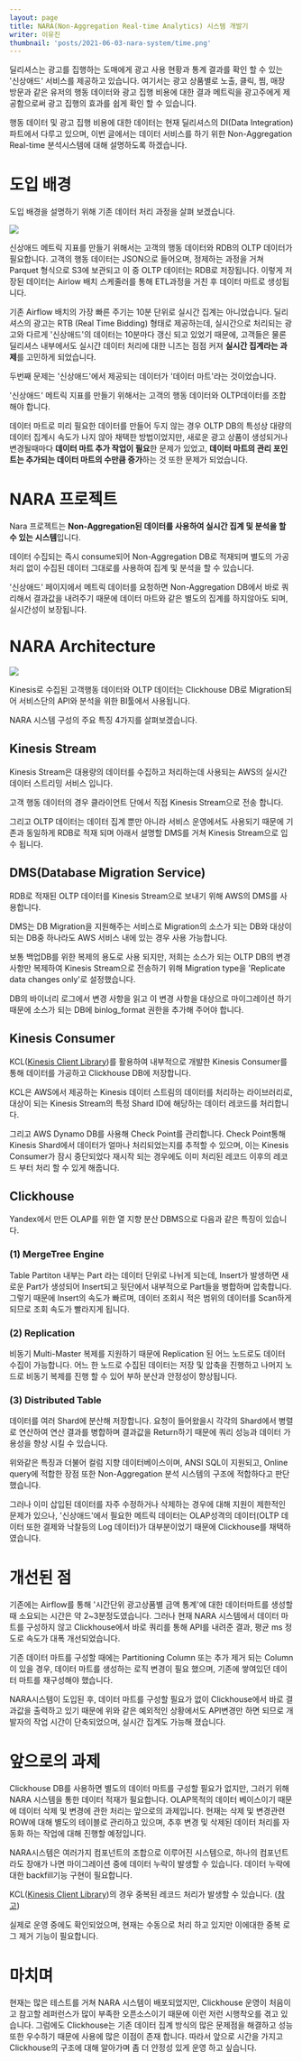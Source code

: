 ```yaml
---
layout: page
title: NARA(Non-Aggregation Real-time Analytics) 시스템 개발기
writer: 이유진
thumbnail: 'posts/2021-06-03-nara-system/time.png'
---
```


딜리셔스는 광고를 집행하는 도매에게 광고 사용 현황과 통계 결과를 확인 할 수 있는 '신상애드' 서비스를 제공하고 있습니다. 여기서는 광고 상품별로 노출, 클릭, 찜, 매장 방문과 같은 유저의 행동 데이터와 광고 집행 비용에 대한 결과 메트릭을 광고주에게 제공함으로써 광고 집행의 효과를 쉽게 확인 할 수 있습니다.

행동 데이터 및 광고 집행 비용에 대한 데이터는 현재 딜리셔스의 DI(Data Integration) 파트에서 다루고 있으며, 이번 글에서는 데이터 서비스를 하기 위한 Non-Aggregation Real-time 분석시스템에 대해 설명하도록 하겠습니다.

# 도입 배경

도입 배경을 설명하기 위해 기존 데이터 처리 과정을 살펴 보겠습니다.

![](/assets/image/posts/2021-06-03-nara-system/image1.png)

신상애드 메트릭 지표를 만들기 위해서는 고객의 행동 데이터와 RDB의 OLTP 데이터가 필요합니다. 고객의 행동 데이터는 JSON으로 들어오며, 정제하는 과정을 거쳐 Parquet 형식으로 S3에 보관되고 이 중 OLTP 데이터는 RDB로 저장됩니다. 이렇게 저장된 데이터는 Airlow 배치 스케줄러를 통해 ETL과정을 거친 후 데이터 마트로 생성됩니다.

기존 Airflow 배치의 가장 빠른 주기는 10분 단위로 실시간 집계는 아니었습니다. 딜리셔스의 광고는 RTB (Real Time Bidding) 형태로 제공하는데, 실시간으로 처리되는 광고와 다르게 '신상애드'의 데이터는 10분마다 갱신 되고 있었기 때문에, 고객들은 물론 딜리셔스 내부에서도 실시간 데이터 처리에 대한 니즈는 점점 커져 **실시간 집계라는 과제**를 고민하게 되었습니다.

두번째 문제는 '신상애드'에서 제공되는 데이터가 '데이터 마트'라는 것이었습니다.

'신상애드' 메트릭 지표를 만들기 위해서는 고객의 행동 데이터와 OLTP데이터를 조합해야 합니다.

데이터 마트로 미리 필요한 데이터를 만들어 두지 않는 경우 OLTP DB의 특성상 대량의 데이터 집계시 속도가 나지 않아 채택한 방법이었지만, 새로운 광고 상품이 생성되거나 변경될때마다 **데이터 마트 추가 작업이 필요**한 문제가 있었고, **데이터 마트의 관리 포인트는 추가되는 데이터 마트의 수만큼 증가**하는 것 또한 문제가 되었습니다.

# NARA 프로젝트

Nara 프로젝트는 **Non-Aggregation된 데이터를 사용하여 실시간 집계 및 분석을 할 수 있는 시스템**입니다.

데이터 수집되는 즉시 consume되어 Non-Aggregation DB로 적재되며 별도의 가공처리 없이 수집된 데이터 그대로를 사용하여 집계 및 분석을 할 수 있습니다.

'신상애드' 페이지에서 메트릭 데이터를 요청하면 Non-Aggregation DB에서 바로 쿼리해서 결과값을 내려주기 때문에 데이터 마트와 같은 별도의 집계를 하지않아도 되며, 실시간성이 보장됩니다.

# NARA Architecture

![](/assets/image/posts/2021-06-03-nara-system/image2.png)

Kinesis로 수집된 고객행동 데이터와 OLTP 데이터는 Clickhouse DB로 Migration되어 서비스단의 API와 분석을 위한 BI툴에서 사용됩니다.

NARA 시스템 구성의 주요 특징 4가지를 살펴보겠습니다.

## Kinesis Stream

Kinesis Stream은 대용량의 데이터를 수집하고 처리하는데 사용되는 AWS의 실시간 데이터 스트리밍 서비스 입니다.

고객 행동 데이터의 경우 클라이언트 단에서 직접 Kinesis Stream으로 전송 합니다.

그리고 OLTP 데이터는 데이터 집계 뿐만 아니라 서비스 운영에서도 사용되기 때문에 기존과 동일하게 RDB로 적재 되며 아래서 설명할 DMS를 거쳐 Kinesis Stream으로 입수 됩니다.

## DMS(Database Migration Service)

RDB로 적재된 OLTP 데이터를 Kinesis Stream으로 보내기 위해 AWS의 DMS를 사용합니다. 

DMS는 DB Migration을 지원해주는 서비스로 Migration의 소스가 되는 DB와 대상이 되는 DB중 하나라도 AWS 서비스 내에 있는 경우 사용 가능합니다.

보통 백업DB를 위한 복제의 용도로 사용 되지만, 저희는 소스가 되는 OLTP DB의 변경사항만 복제하여 Kinesis Stream으로 전송하기 위해 Migration type을 'Replicate data changes only'로 설정했습니다.

DB의 바이너리 로그에서 변경 사항을 읽고 이 변경 사항을 대상으로 마이그레이션 하기 때문에 소스가 되는 DB에 binlog_format 권한을 추가해 주어야 합니다.

## Kinesis Consumer

KCL([Kinesis Client Library](https://docs.aws.amazon.com/ko_kr/streams/latest/dev/kinesis-record-processor-implementation-app-java.html))를 활용하여 내부적으로 개발한 Kinesis Consumer를 통해 데이터를 가공하고 Clickhouse DB에 저장합니다.

KCL은 AWS에서 제공하는 Kinesis 데이터 스트림의 데이터를 처리하는 라이브러리로, 대상이 되는 Kinesis Stream의 특정 Shard ID에 해당하는 데이터 레코드를 처리합니다.

그리고 AWS Dynamo DB를 사용해 Check Point를 관리합니다. Check Point통해 Kinesis Shard에서 데이터가 얼마나 처리되었는지를 추적할 수 있으며, 이는 Kinesis Consumer가 잠시 중단되었다 재시작 되는 경우에도 이미 처리된 레코드 이후의 레코드 부터 처리 할 수 있게 해줍니다.

## Clickhouse

Yandex에서 만든 OLAP를 위한 열 지향 분산 DBMS으로 다음과 같은 특징이 있습니다.

### (1) MergeTree Engine

Table Partiton 내부는 Part 라는 데이터 단위로 나뉘게 되는데, Insert가 발생하면 새로운 Part가 생성되어 Insert되고 뒷단에서 내부적으로 Part들을 병합하며 압축합니다. 그렇기 때문에 Insert의 속도가 빠르며, 데이터 조회시 적은 범위의 데이터를 Scan하게 되므로 조회 속도가 빨라지게 됩니다.

### (2) Replication

비동기 Multi-Master 복제를 지원하기 때문에 Replication 된 어느 노드로도 데이터 수집이 가능합니다. 어느 한 노드로 수집된 데이터는 저장 및 압축을 진행하고 나머지 노드로 비동기 복제를 진행 할 수 있어 부하 분산과 안정성이 향상됩니다.

### (3) Distributed Table

데이터를 여러 Shard에 분산해 저장합니다. 요청이 들어왔을시 각각의 Shard에서 병렬로 연산하여 연산 결과를 병합하며 결과값을 Return하기 때문에 쿼리 성능과 데이터 가용성을 향상 시킬 수 있습니다.

위와같은 특징과 더불어 컬럼 지향 데이터베이스이며, ANSI SQL이 지원되고, Online query에 적합한 장점 또한  Non-Aggregation 분석 시스템의 구조에 적합하다고 판단했습니다.

그러나 이미 삽입된 데이터를 자주 수정하거나 삭제하는 경우에 대해 지원이 제한적인 문제가 있으나, '신상애드'에서 필요한 메트릭 데이터는 OLAP성격의 데이터(OLTP 데이터 또한 결제와 낙찰등의 Log 데이터)가 대부분이었기 때문에 Clickhouse를 채택하였습니다.

# 개선된 점

기존에는 Airflow를 통해 '시간단위 광고상품별 금액 통계'에 대한 데이터마트를 생성할때 소요되는 시간은 약 2~3분정도였습니다. 그러나 현재 NARA 시스템에서 데이터 마트를 구성하지 않고 Clickhouse에서 바로 쿼리를 통해 API를 내려준 결과, 평균 ms 정도로 속도가 대폭 개선되었습니다.

기존 데이터 마트를 구성할 때에는 Partitioning Column 또는 추가 제거 되는 Column이 있을 경우, 데이터 마트를 생성하는 로직 변경이 필요 했으며, 기존에 쌓여있던 데이터 마트를 재구성해야 했습니다.

NARA시스템이 도입된 후, 데이터 마트를 구성할 필요가 없이 Clickhouse에서 바로 결과값을 출력하고 있기 때문에 위와 같은 예외적인 상황에서도 API변경만 하면 되므로 개발자의 작업 시간이 단축되었으며, 실시간 집계도 가능해 졌습니다.

# 앞으로의 과제

Clickhouse DB를 사용하면 별도의 데이터 마트를 구성할 필요가 없지만, 그러기 위해 NARA 시스템을 통한 데이터 적재가 필요합니다. OLAP목적의 데이터 베이스이기 때문에 데이터 삭제 및 변경에 관한 처리는 앞으로의 과제입니다. 현재는 삭제 및 변경관련 ROW에 대해 별도의 테이블로 관리하고 있으며, 추후 변경 및 삭제된 데이터 처리를 자동화 하는 작업에 대해 진행할 예정입니다.

NARA시스템은 여러가지 컴포넌트의 조합으로 이루어진 시스템으로, 하나의 컴포넌트라도 장애가 나면 마이그레이션 중에 데이터 누락이 발생할 수 있습니다. 데이터 누락에 대한 backfill기능 구현이 필요합니다.

KCL([Kinesis Client Library](https://docs.aws.amazon.com/ko_kr/streams/latest/dev/kinesis-record-processor-implementation-app-java.html))의 경우 중복된 레코드 처리가 발생할 수 있습니다. ([참고](https://docs.aws.amazon.com/ko_kr/streams/latest/dev/kinesis-record-processor-duplicates.html))

실제로 운영 중에도 확인되었으며, 현재는 수동으로 처리 하고 있지만 이에대한 중복 로그 제거 기능이 필요합니다.

# 마치며

현재는 많은 테스트를 거쳐 NARA 시스템이 배포되었지만, Clickhouse 운영이 처음이고 참고할 레퍼런스가 많이 부족한 오픈소스이기 때문에 이런 저런 시행착오를 겪고 있습니다. 그럼에도 Clickhouse는 기존 데이터 집계 방식의 많은 문제점을 해결하고 성능 또한 우수하기 때문에 사용에 많은 이점이 존재 합니다. 따라서 앞으로 시간을 가지고 Clickhouse의 구조에 대해 알아가며 좀 더 안정성 있게 운영 하고 싶습니다.